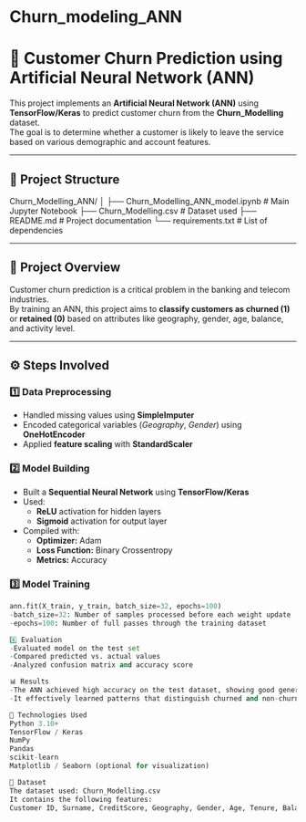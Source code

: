 # Churn_modeling_ANN

# 🧠 Customer Churn Prediction using Artificial Neural Network (ANN)

This project implements an **Artificial Neural Network (ANN)** using **TensorFlow/Keras** to predict customer churn from the **Churn_Modelling** dataset.  
The goal is to determine whether a customer is likely to leave the service based on various demographic and account features.

---

## 📁 Project Structure

Churn_Modelling_ANN/
│
├── Churn_Modelling_ANN_model.ipynb # Main Jupyter Notebook
├── Churn_Modelling.csv # Dataset used
├── README.md # Project documentation
└── requirements.txt # List of dependencies

---

## 🚀 Project Overview

Customer churn prediction is a critical problem in the banking and telecom industries.  
By training an ANN, this project aims to **classify customers as churned (1)** or **retained (0)** based on attributes like geography, gender, age, balance, and activity level.

---

## ⚙️ Steps Involved

### 1️⃣ Data Preprocessing
- Handled missing values using **SimpleImputer**
- Encoded categorical variables (*Geography*, *Gender*) using **OneHotEncoder**
- Applied **feature scaling** with **StandardScaler**

### 2️⃣ Model Building
- Built a **Sequential Neural Network** using **TensorFlow/Keras**
- Used:
  - **ReLU** activation for hidden layers  
  - **Sigmoid** activation for output layer  
- Compiled with:
  - **Optimizer:** Adam  
  - **Loss Function:** Binary Crossentropy  
  - **Metrics:** Accuracy  

### 3️⃣ Model Training
```python
ann.fit(X_train, y_train, batch_size=32, epochs=100)
-batch_size=32: Number of samples processed before each weight update
-epochs=100: Number of full passes through the training dataset

4️⃣ Evaluation
-Evaluated model on the test set
-Compared predicted vs. actual values
-Analyzed confusion matrix and accuracy score

📊 Results
-The ANN achieved high accuracy on the test dataset, showing good generalization capability.
-It effectively learned patterns that distinguish churned and non-churned customers.

🧩 Technologies Used
Python 3.10+
TensorFlow / Keras
NumPy
Pandas
scikit-learn
Matplotlib / Seaborn (optional for visualization)

📂 Dataset
The dataset used: Churn_Modelling.csv
It contains the following features:
Customer ID, Surname, CreditScore, Geography, Gender, Age, Tenure, Balance, NumOfProducts, HasCrCard, IsActiveMember, EstimatedSalary, and Exited.
